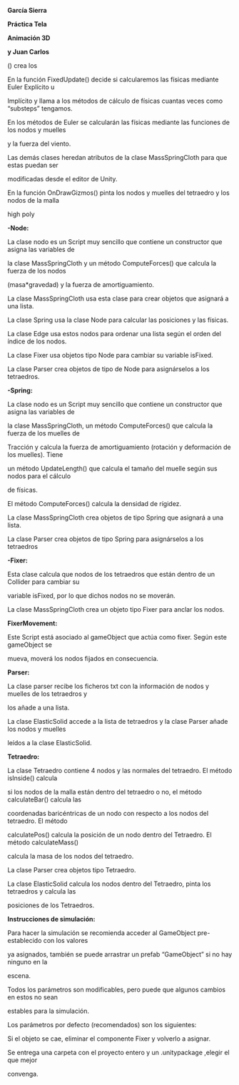﻿

**García Sierra**

**Práctica Tela**

**Animación 3D**

**y Juan Carlos**

() crea los

En la función FixedUpdate() decide si calcularemos las físicas mediante Euler Explícito u

Implícito y llama a los métodos de cálculo de físicas cuantas veces como “substeps” tengamos.

En los métodos de Euler se calcularán las físicas mediante las funciones de los nodos y muelles

y la fuerza del viento.

Las demás clases heredan atributos de la clase MassSpringCloth para que estas puedan ser

modificadas desde el editor de Unity.

En la función OnDrawGizmos() pinta los nodos y muelles del tetraedro y los nodos de la malla

high poly

**-Node:**

La clase nodo es un Script muy sencillo que contiene un constructor que asigna las variables de

la clase MassSpringCloth y un método ComputeForces() que calcula la fuerza de los nodos

(masa\*gravedad) y la fuerza de amortiguamiento.

La clase MassSpringCloth usa esta clase para crear objetos que asignará a una lista.

La clase Spring usa la clase Node para calcular las posiciones y las físicas.

La clase Edge usa estos nodos para ordenar una lista según el orden del índice de los nodos.

La clase Fixer usa objetos tipo Node para cambiar su variable isFixed.

La clase Parser crea objetos de tipo de Node para asignárselos a los tetraedros.

**-Spring:**

La clase nodo es un Script muy sencillo que contiene un constructor que asigna las variables de

la clase MassSpringCloth, un método ComputeForces() que calcula la fuerza de los muelles de

Tracción y calcula la fuerza de amortiguamiento (rotación y deformación de los muelles). Tiene

un método UpdateLength() que calcula el tamaño del muelle según sus nodos para el cálculo

de físicas.

El método ComputeForces() calcula la densidad de rígidez.

La clase MassSpringCloth crea objetos de tipo Spring que asignará a una lista.

La clase Parser crea objetos de tipo Spring para asignárselos a los tetraedros

**-Fixer:**

Esta clase calcula que nodos de los tetraedros que están dentro de un Collider para cambiar su

variable isFixed, por lo que dichos nodos no se moverán.

La clase MassSpringCloth crea un objeto tipo Fixer para anclar los nodos.

**FixerMovement:**

Este Script está asociado al gameObject que actúa como fixer. Según este gameObject se

mueva, moverá los nodos fijados en consecuencia.





**Parser:**

La clase parser recibe los ficheros txt con la información de nodos y muelles de los tetraedros y

los añade a una lista.

La clase ElasticSolid accede a la lista de tetraedros y la clase Parser añade los nodos y muelles

leídos a la clase ElasticSolid.

**Tetraedro:**

La clase Tetraedro contiene 4 nodos y las normales del tetraedro. El método isInside() calcula

si los nodos de la malla están dentro del tetraedro o no, el método calculateBar() calcula las

coordenadas baricéntricas de un nodo con respecto a los nodos del tetraedro. El método

calculatePos() calcula la posición de un nodo dentro del Tetraedro. El método calculateMass()

calcula la masa de los nodos del tetraedro.

La clase Parser crea objetos tipo Tetraedro.

La clase ElasticSolid calcula los nodos dentro del Tetraedro, pinta los tetraedros y calcula las

posiciones de los Tetraedros.

**Instrucciones de simulación:**

Para hacer la simulación se recomienda acceder al GameObject pre-establecido con los valores

ya asignados, también se puede arrastrar un prefab “GameObject” si no hay ninguno en la

escena.

Todos los parámetros son modificables, pero puede que algunos cambios en estos no sean

estables para la simulación.

Los parámetros por defecto (recomendados) son los siguientes:

Si el objeto se cae, eliminar el componente Fixer y volverlo a asignar.

Se entrega una carpeta con el proyecto entero y un .unitypackage ,elegir el que mejor

convenga.

